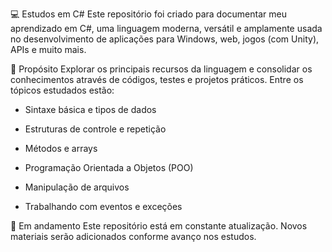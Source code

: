 💻 Estudos em C#
Este repositório foi criado para documentar meu aprendizado em C#, uma linguagem moderna, versátil e amplamente usada no desenvolvimento de aplicações para Windows, web, jogos (com Unity), APIs e muito mais.

🎯 Propósito
Explorar os principais recursos da linguagem e consolidar os conhecimentos através de códigos, testes e projetos práticos. Entre os tópicos estudados estão:

- Sintaxe básica e tipos de dados

- Estruturas de controle e repetição

- Métodos e arrays

- Programação Orientada a Objetos (POO)

- Manipulação de arquivos

- Trabalhando com eventos e exceções

🚧 Em andamento
Este repositório está em constante atualização. Novos materiais serão adicionados conforme avanço nos estudos.


